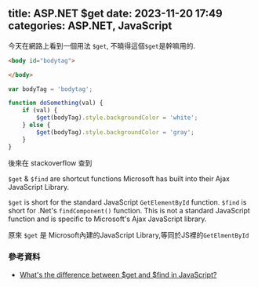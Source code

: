 title: ASP.NET $get
date: 2023-11-20 17:49
categories: ASP.NET, JavaScript
---

今天在網路上看到一個用法 `$get`, 不曉得這個`$get`是幹嘛用的.

``` html
<body id="bodytag">

</body>
```

``` js
var bodyTag = 'bodytag';

function doSomething(val) {
    if (val) {
        $get(bodyTag).style.backgroundColor = 'white';
    } else {
        $get(bodyTag).style.backgroundColor = 'gray';
    }
}
```

後來在 stackoverflow 查到


`$get` & `$find` are shortcut functions Microsoft has built into their Ajax JavaScript Library.

`$get` is short for the standard JavaScript `GetElementById` function. `$find` is short for .Net's `findComponent()` function. This is not a standard JavaScript function and is specific to Microsoft's Ajax JavaScript library.


原來 `$get` 是 Microsoft內建的JavaScript Library,等同於JS裡的`GetElmentById`

### 參考資料

- [What's the difference between $get and $find in JavaScript?](https://stackoverflow.com/questions/2726304/whats-the-difference-between-get-and-find-in-javascript)